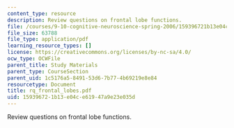 ```yaml
---
content_type: resource
description: Review questions on frontal lobe functions.
file: /courses/9-10-cognitive-neuroscience-spring-2006/159396721b13e04ce61947a9e23e035d_rq_frontal_lobes.pdf
file_size: 63788
file_type: application/pdf
learning_resource_types: []
license: https://creativecommons.org/licenses/by-nc-sa/4.0/
ocw_type: OCWFile
parent_title: Study Materials
parent_type: CourseSection
parent_uid: 1c5176a5-8491-53d6-7b77-4b69219e8e84
resourcetype: Document
title: rq_frontal_lobes.pdf
uid: 15939672-1b13-e04c-e619-47a9e23e035d
---
```

Review questions on frontal lobe functions.
